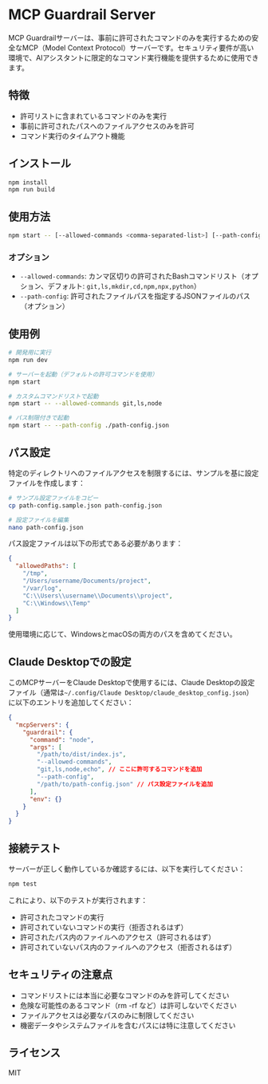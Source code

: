 # MCP Guardrail Server

MCP Guardrailサーバーは、事前に許可されたコマンドのみを実行するための安全なMCP（Model Context Protocol）サーバーです。セキュリティ要件が高い環境で、AIアシスタントに限定的なコマンド実行機能を提供するために使用できます。

## 特徴

- 許可リストに含まれているコマンドのみを実行
- 事前に許可されたパスへのファイルアクセスのみを許可
- コマンド実行のタイムアウト機能

## インストール

```bash
npm install
npm run build
```

## 使用方法

```bash
npm start -- [--allowed-commands <comma-separated-list>] [--path-config <path-to-config-file>]
```

### オプション

- `--allowed-commands`: カンマ区切りの許可されたBashコマンドリスト（オプション、デフォルト: `git,ls,mkdir,cd,npm,npx,python`）
- `--path-config`: 許可されたファイルパスを指定するJSONファイルのパス（オプション）

## 使用例

```bash
# 開発用に実行
npm run dev

# サーバーを起動（デフォルトの許可コマンドを使用）
npm start

# カスタムコマンドリストで起動
npm start -- --allowed-commands git,ls,node

# パス制限付きで起動
npm start -- --path-config ./path-config.json
```

## パス設定

特定のディレクトリへのファイルアクセスを制限するには、サンプルを基に設定ファイルを作成します：

```bash
# サンプル設定ファイルをコピー
cp path-config.sample.json path-config.json

# 設定ファイルを編集
nano path-config.json
```

パス設定ファイルは以下の形式である必要があります：

```json
{
  "allowedPaths": [
    "/tmp",
    "/Users/username/Documents/project",
    "/var/log",
    "C:\\Users\\username\\Documents\\project",
    "C:\\Windows\\Temp"
  ]
}
```

使用環境に応じて、WindowsとmacOSの両方のパスを含めてください。

## Claude Desktopでの設定

このMCPサーバーをClaude Desktopで使用するには、Claude Desktopの設定ファイル（通常は`~/.config/Claude Desktop/claude_desktop_config.json`）に以下のエントリを追加してください：

```json
{
  "mcpServers": {
    "guardrail": {
      "command": "node",
      "args": [
        "/path/to/dist/index.js",
        "--allowed-commands",
        "git,ls,node,echo", // ここに許可するコマンドを追加
        "--path-config",
        "/path/to/path-config.json" // パス設定ファイルを追加
      ],
      "env": {}
    }
  }
}
```

## 接続テスト

サーバーが正しく動作しているか確認するには、以下を実行してください：

```bash
npm test
```

これにより、以下のテストが実行されます：

- 許可されたコマンドの実行
- 許可されていないコマンドの実行（拒否されるはず）
- 許可されたパス内のファイルへのアクセス（許可されるはず）
- 許可されていないパス内のファイルへのアクセス（拒否されるはず）

## セキュリティの注意点

- コマンドリストには本当に必要なコマンドのみを許可してください
- 危険な可能性のあるコマンド（rm -rf など）は許可しないでください
- ファイルアクセスは必要なパスのみに制限してください
- 機密データやシステムファイルを含むパスには特に注意してください

## ライセンス

MIT
